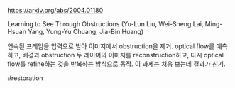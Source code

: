 https://arxiv.org/abs/2004.01180

Learning to See Through Obstructions (Yu-Lun Liu, Wei-Sheng Lai, Ming-Hsuan Yang, Yung-Yu Chuang, Jia-Bin Huang)

연속된 프레임을 입력으로 받아 이미지에서 obstruction을 제거. optical flow를 예측하고, 배경과 obstruction 두 레이어의 이미지를 reconstruction하고, 다시 optical flow를 refine하는 것을 반복하는 방식으로 동작. 이 과제는 처음 보는데 결과가 신기.

#restoration